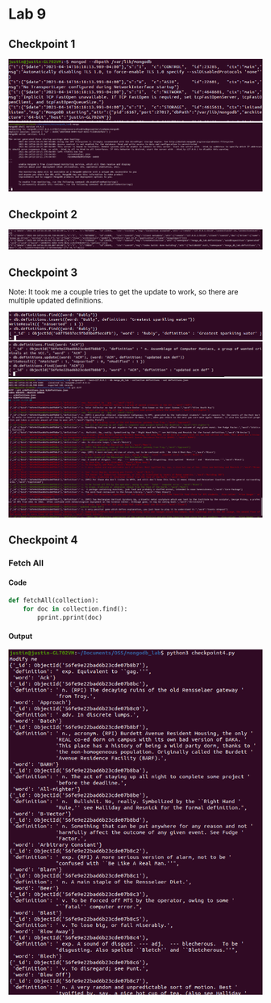 # Lab 9

## Checkpoint 1

![1_1](ck1_1.png)
![1_2](ck1_2.png)

## Checkpoint 2

![2_1](ck2_1.png)

## Checkpoint 3

Note: It took me a couple tries to get the update to work, so there are multiple
updated definitions.

![3_1](ck3_1.png)
![3_2](ck3_2.png)
![3_3](ck3_3.png)

## Checkpoint 4

### Fetch All

#### Code
```python
def fetchAll(collection):
    for doc in collection.find():
        pprint.pprint(doc)
```

#### Output
![fetchAll](fetchAll.png)
